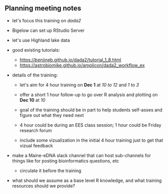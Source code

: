## Planning meeting notes

- let's focus this training on *dada2*
- Bigelow can set up RStudio Server
- let's use Highland lake data
- good existing tutorials:
    - https://benjjneb.github.io/dada2/tutorial_1_8.html
    - https://astrobiomike.github.io/amplicon/dada2_workflow_ex
- details of the training:
    - let's aim for 4 hour training on **Dec 1** at *10 to 12* and *1 to 3*
    - offer a short 1 hour follow-up to go over R analysis and plotting on **Dec 10** at *10*
    - goal of the training should be in part to help students self-asses and figure out what they need next
    
    - 4 hour could be during an EES class session; 1 hour could be Friday research forum 
    - include some vizualization in the initial 4 hour training just to get that vizual feedback
- make a Maine-eDNA slack channel that can host sub-channels for things like for posting bioinformatics questions, etc
    - circulate it before the training

- what should we assume as a base level R knowledge, and what training resources should we provide?

